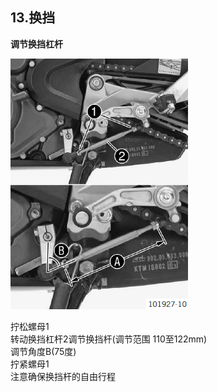 ## 13.换挡 ##

**调节换挡杠杆**

![](assets/1/20170729-f2583160.png)  

拧松螺母1<br/>
转动换挡杠杆2调节换挡杆(调节范围 110至122mm)<br/>
调节角度B(75度)<br/>
拧紧螺母1<br/>
注意确保换挡杆的自由行程
